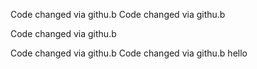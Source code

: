 Code changed via githu.b 
Code changed via githu.b 

Code changed via githu.b 

Code changed via githu.b 
Code changed via githu.b 
hello

